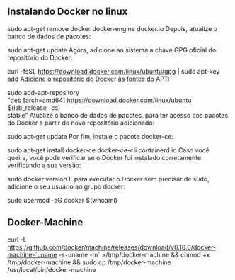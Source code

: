 ## Instalando Docker no linux
sudo apt-get remove docker docker-engine docker.io
Depois, atualize o banco de dados de pacotes:

sudo apt-get update
Agora, adicione ao sistema a chave GPG oficial do repositório do Docker:

curl -fsSL https://download.docker.com/linux/ubuntu/gpg | sudo apt-key add 
Adicione o repositório do Docker às fontes do APT:

sudo add-apt-repository \
   "deb [arch=amd64] https://download.docker.com/linux/ubuntu \
   $(lsb_release -cs) \
   stable"
Atualize o banco de dados de pacotes, para ter acesso aos pacotes do Docker a partir do novo repositório adicionado:

sudo apt-get update
Por fim, instale o pacote docker-ce:

sudo apt-get install docker-ce docker-ce-cli containerd.io
Caso você queira, você pode verificar se o Docker foi instalado corretamente verificando a sua versão:

sudo docker version
E para executar o Docker sem precisar de sudo, adicione o seu usuário ao grupo docker:

sudo usermod -aG docker $(whoami)

## Docker-Machine
curl -L https://github.com/docker/machine/releases/download/v0.16.0/docker-machine-`uname -s`-`uname -m` >/tmp/docker-machine &&
chmod +x /tmp/docker-machine &&
sudo cp /tmp/docker-machine /usr/local/bin/docker-machine
